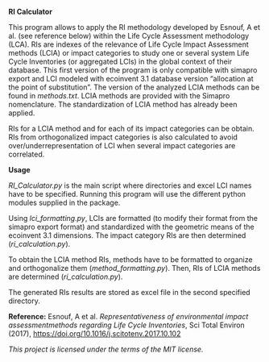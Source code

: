 **RI Calculator**

This program allows to apply the RI methodology developed by Esnouf, A et al. (see reference below) within the Life Cycle Assessment methodology (LCA).
RIs are indexes of the relevance of Life Cycle Impact Assessment methods (LCIA) or impact categories to study one or several system Life Cycle Inventories  (or aggregated LCIs) in the global context of their database. This first version of the program is only compatible with simapro export and LCI modeled with ecoinvent 3.1 database version “allocation at the point of substitution”.
The version of the analyzed LCIA methods can be found in *methods.txt*. LCIA methods are provided with the Simapro nomenclature. The standardization of LCIA method has already been applied.

RIs for a LCIA method and for each of its impact categories can be obtain.
RIs from orthogonalized impact categories is also calculated to avoid over/underrepresentation of LCI when several impact categories are correlated.

**Usage**

*RI_Calculator.py* is the main script where directories and excel LCI names have to be specified. 
Running this program will use the different python modules supplied in the package.

Using *lci_formatting.py*, LCIs are formatted (to modify their format from the simapro export format) and standardized with the geometric means of the ecoinvent 3.1 dimensions.
The impact category RIs are then determined (*ri_calculation.py*).

To obtain the LCIA method RIs, methods have to be formatted to organize and orthogonalize them (*method_formatting.py*).
Then, RIs of LCIA methods are determined (*ri_calculation.py*).

The generated RIs results are stored as excel file in the second specified directory.

**Reference:**
Esnouf, A et al. _Representativeness of environmental impact assessmentmethods regarding Life Cycle Inventories_,
Sci Total Environ (2017), https://doi.org/10.1016/j.scitotenv.2017.10.102

_This project is licensed under the terms of the MIT license._